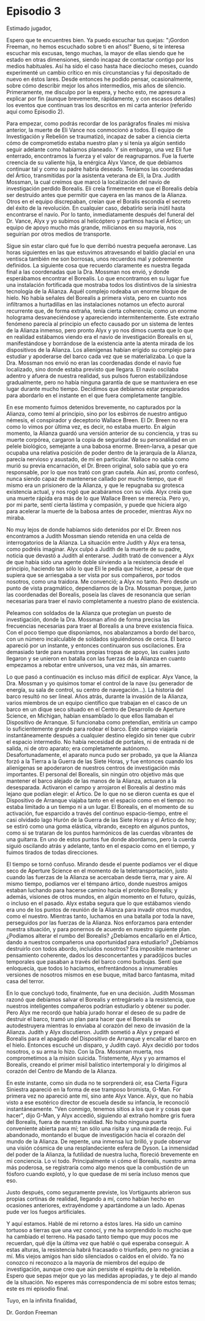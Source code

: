 # Episodio 3 

Estimado jugador,

Espero que te encuentres bien. Ya puedo escuchar tus quejas: "¡Gordon Freeman, no hemos escuchado sobre ti en años!" Bueno, si te interesa escuchar mis excusas, tengo muchas, la mayor de ellas siendo que he estado en otras dimensiones, siendo incapaz de contactar contigo por los medios habituales. Así ha sido el caso hasta hace dieciocho meses, cuando experimenté un cambio crítico en mis circunstancias y fui depositado de nuevo en éstos lares. Desde entonces he podido pensar, ocasionalmente, sobre cómo describir mejor los años intermedios, mis años de silencio. Primeramente, me disculpo por la espera, y hecho esto, me apresuro a explicar por fin (aunque brevemente, rápidamente, y con escasos detalles) los eventos que continuan tras los descritos en mi carta anterior (referido aquí como Episodio 2).

Para empezar, como podrás recordar de los parágrafos finales mi misiva anterior, la muerte de Eli Vance nos conmocionó a todos. El equipo de Investigación y Rebelión se traumatizó, incapaz de saber a ciencia cierta cómo de comprometido estaba nuestro plan y si tenía ya algún sentido seguir adelante como habíamos planeado. Y sin embargo, una vez Eli fue enterrado, encontramos la fuerza y el valor de reagruparnos. Fue la fuerte creencia de su valiente hija, la enérgica Alyx Vance, de que debíamos continuar tal y como su padre habría deseado. Teníamos las coordenadas del Ártico, transmitidas por la asistenta veterana de Eli, la Dra. Judith Mossman, la cual creímos que marcó la localización del navío de investigación perdido Borealis. Eli creía firmemente en que el Borealis debía ser destruído antes que permitir que cayera en las manos de la Alianza. Otros en el equipo discrepaban, creían que el Boralis escondía el secreto del éxito de la revolución. En cualquier caso, debatirlo sería inútil hasta encontrarse el navío. Por lo tanto, inmediatamente después del funeral del Dr. Vance, Alyx y yo subimos al helicóptero y partimos hacia el Ártico; un equipo de apoyo mucho más grande, milicianos en su mayoría, nos seguirían por otros medios de transporte.

Sigue sin estar claro qué fue lo que derribó nuestra pequeña aeronave. Las horas siguientes en las que estuvimos atravesando el baldío glacial en una ventisca también me son borrosas, unos recuerdos mal y pobremente definidos. La siguiente cosa que recuerdo claramente es nuestra llegada final a las coordenadas que la Dra. Mossman nos envió, y donde esperábamos encontrar el Borealis. Lo que encontramos en su lugar fue una instalación fortificada que mostraba todos los distintivos de la siniestra tecnología de la Alianza. Aquél complejo rodeaba un enorme bloque de hielo. No había señales del Borealis a primera vista, pero en cuanto nos infiltramos a hurtadillas en las instalaciones notamos un efecto auroral recurrente que, de forma extraña, tenía cierta coherencia; como un enorme holograma desvaneciéndose y apareciendo intermitentemente. Éste extraño fenómeno parecía al principio un efecto causado por un sistema de lentes de la Alianza inmenso, pero pronto Alyx y yo nos dimos cuenta que lo que en realidad estábamos viendo era el navío de investigación Borealis en sí, manifestándose y borrándose de la existencia ante la atenta mirada de los dispositivos de la Alianza. Los alienígenas habían erigido su complejo para estudiar y apoderarse del barco cada vez que se materializaba. Lo que la Dra. Mossman nos envió no eran las coordenadas donde el navío fue localizado, sino donde estaba previsto que llegara. El navío oscilaba adentro y afuera de nuestra realidad, sus pulsos fueron estabilizándose gradualmente, pero no había ninguna garantía de que se mantuviera en ese lugar durante mucho tiempo. Decidimos que debíamos estar preparados para abordarlo en el instante en el que fuera completamente tangible. 

En ese momento fuimos detenidos brevemente, no capturados por la Alianza, como temí al principio, sino por los esbirros de nuestro antiguo némesis, el conspirador y deceptorio Wallace Breen. El Dr. Breen no era como lo vimos por última vez, es decir, no estaba muerto. En algún momento, la Alianza guardó una versión anterior de su conciencia, y tras su muerte corpórea, cargaron la copia de seguridad de su personalidad en un pelele biológico, semejante a una babosa enorme. Breen-larva, a pesar que ocupaba una relativa posición de poder dentro de la jerarquía de la Alianza, parecía nervioso y asustado, de mí en particular. Wallace no sabía como murió su previa encarnación, el Dr. Breen original, solo sabía que yo era responsable, por lo que nos trató con gran cautela. Aún así, pronto confesó, nunca siendo capaz de mantenerse callado por mucho tiempo, que él mismo era un prisionero de la Alianza, y que le repugnaba su grotesca existencia actual, y nos rogó que acabáramos con su vida. Alyx creía que una muerte rápida era más de lo que Wallace Breen se merecía. Pero yo, por mi parte, sentí cierta lástima y compasión, y puede que hiciera algo para acelerar la muerte de la babosa antes de proceder, mientras Alyx no miraba.

No muy lejos de donde habíamos sido detenidos por el Dr. Breen nos encontramos a Judith Mossman siendo retenida en una celda de interrogatorios de la Alianza. La situación entre Judith y Alyx era tensa, como podréis imaginar. Alyx culpó a Judith de la muerte de su padre, noticia que devastó a Judith al enterarse. Judith trató de convencer a Alyx de que había sido una agente doble sirviendo a la resistencia desde el principio, haciendo tan sólo lo que Eli le pedía que hiciese, a pesar de que supiera que se arriesgaba a ser vista por sus compañeros, por todos nosotros, como una traidora. Me convenció; a Alyx no tanto. Pero desde un punto de vista pragmático, dependiamos de la Dra. Mossman porque, junto las coordenadas del Borealis, poseía las claves de resonancia que serían necesarias para traer el navío completamente a nuestro plano de existencia.

Peleamos con soldados de la Alianza que protegían un puesto de investigación, donde la Dra. Mossman afinó de forma precisa las frecuencias necesarias para traer al Borealis a una breve existencia física. Con el poco tiempo que disponíamos, nos abalanzamos a bordo del barco, con un número incalculable de soldados siguiéndonos de cerca. El barco apareció por un instante, y entonces continuaron sus oscilaciones. Era demasiado tarde para nuestras propias tropas de apoyo, las cuales justo llegaron y se unieron en batalla con las fuerzas de la Alianza en cuanto empezamos a rebotar entre universos, una vez más, sin amarres.

Lo que pasó a continuación es incluso más difícil de explicar. Alyx Vance, la Dra. Mossman y yo quisimos tomar el control de la nave (su generador de energía, su sala de control, su centro de navegación...). La historia del barco resultó no ser lineal. Años atrás, durante la invasión de la Alianza, varios miembros de un equipo científico que trabajan en el casco de un barco en un dique seco situado en el Centro de Desarrollo de Aperture Science, en Michigan, habían ensamblado lo que ellos llamaban el Dispositivo de Arranque. Si funcionaba como pretendían, emitiría un campo lo suficientemente grande para rodear el barco. Éste campo viajaría instantáneamente después a cualquier destino elegido sin tener que cubrir el espacio intermedio. No había necesidad de portales, ni de entrada ni de salida, ni de otro aparato; era completamente autónomo. Desafortunadamente, el aparato nunca pudo ser probado, ya que la Alianza forzó a la Tierra a la Guerra de las Siete Horas, y fue entonces cuando los alienígenas se apoderaron de nuestros centros de investigación más importantes. El personal del Borealis, sin ningún otro objetivo más que mantener el barco alejado de las manos de la Alianza, actuaron a la desesparada. Activaron el campo y arrojaron el Borealis al destino más lejano que podían elegir: el Ártico. De lo que no se dieron cuenta es que el Dispositivo de Arranque viajaba tanto en el espacio como en el tiempo: no estaba limitado a un tiempo ni a un lugar. El Borealis, en el momento de su activación, fue esparcido a través del continuo espacio-tiempo, entre el casi olvidado lago Hurón de la Guerra de las Siete Horas y el Ártico de hoy; se estiró como una goma elástica, vibrando, excepto en algunos puntos, como si se trataran de los puntos harmónicos de las cuerdas vibrantes de una guitarra. En uno de estos puntos fue donde abordamos, pero la cuerda siguió oscilando atrás y adelante, tanto en el espacio como en el tiempo, y fuimos tirados de todas direcciones.

El tiempo se tornó confuso. Mirando desde el puente podíamos ver el dique seco de Aperture Science en el momento de la teletransportación, justo cuando las fuerzas de la Alianza se acercaban desde tierra, mar y aire. Al mismo tiempo, podíamos ver el témpano ártico, donde nuestros amigos estaban luchando para hacerse camino hacia el proteico Borealis; y además, visiones de otros mundos, en algún momento en el futuro, quizás, o incluso en el pasado. Alyx estaba segura que lo que estábamos viendo era uno de los puntos de reunión de la Alianza para invadir otros mundos, como el nuestro. Mientras tanto, luchamos en una batalla por toda la nave, perseguidos por las fuerzas de la Alianza. Nos enforzamos para entender nuestra situación, y para ponernos de acuerdo en nuestro siguiente plan. ¿Podíamos alterar el rumbo del Borealis? ¿Debíamos encallarlo en el Ártico, dando a nuestros compañeros una oportunidad para estudiarlo? ¿Debíamos destruirlo con todos abordo, incluidos nosotros? Era imposible mantener un pensamiento coherente, dados los desconcertantes y paradójicos bucles temporales que pasaban a través del barco como burbujas. Sentí que enloquecía, que todos lo hacíamos, enfrentándonos a innumerables versiones de nosotros mismos en ese buque, mitad barco fantasma, mitad casa del terror.

En lo que concluyó todo, finalmente, fue en una decisión. Judith Mossman razonó que debíamos salvar el Borealis y entregárselo a la resistencia, que nuestros inteligentes compañeros podrían estudiarlo y obtener su poder. Pero Alyx me recordó que había jurado honrar el deseo de su padre de destruir el barco, tramó un plan para hacer que el Borealis se autodestruyera mientras lo enviaba al corazón del nexo de invasión de la Alianza. Judith y Alyx discutieron. Judith sometió a Alyx y preparó el Borealis para el apagado del Dispositivo de Arranque y encallar el barco en el hielo. Entonces escuché un disparo, y Judith cayó. Alyx decidió por todos nosotros, o su arma lo hizo. Con la Dra. Mossman muerta, nos comprometimos a la misión suicida. Tristemente, Alyx y yo armamos el Borealis, creando el primer misil balístico intertemporal y lo dirigimos al corazón del Centro de Mando de la Alianza.

En este instante, como sin duda no te sorprenderá oír, esa Cierta Figura Siniestra apareció en la forma de ese tramposo bromista, G-Man. For primera vez no apareció ante mí, sino ante Alyx Vance. Alyx, que no había visto a ese esotérico director de escuela desde su infancia, le reconocíó instantáneamente. "Ven conmigo, tenemos sitios a los que ir y cosas que hacer", dijo G-Man, y Alyx accedió, siguiendo al extraño hombre gris fuera del Borealis, fuera de nuestra realidad. No hubo ninguna puerta conveniente abierta para mí; tan sólo una risita y una mirada de reojo. Fui abandonado, montando el buque de investigación hacia el corazón del mundo de la Alianza. De repente, una inmensa luz brilló, y pude observar una visión cósmica de una resplandeciente esfera de Dyson. La inmensidad del poder de la Alianza, la futilidad de nuestra lucha, floreció brevemente en mi conciencia. Lo vi todo. Principalmente vi cómo el Borealis, nuestro arma más poderosa, se registraría como algo menos que la combustión de un fósforo cuando explotó, y lo que quedase de mi sería incluso menos que eso.

Justo después, como seguramente previste, los Vortigaunts abrieron sus propias cortinas de realidad, llegando a mí, como habían hecho en ocasiones anteriores, extrayéndome y apartándome a un lado. Apenas pude ver los fuegos artificiales.

Y aquí estamos. Hablé de mi retorno a éstos lares. Ha sido un camino tortuoso a tierras que una vez conocí, y me ha sorprendido lo mucho que ha cambiado el terreno. Ha pasado tanto tiempo que muy pocos me recuerdan, qué dije la última vez que hablé o qué esperaba conseguir. A estas alturas, la resistencia habrá fracasado o triunfado, pero no gracias a mí. Mis viejos amigos han sido silenciados o caídos en el olvido. Ya no conozco ni reconozco a la mayoría de miembros del equipo de investigación, aunque creo que aún persiste el espíritu de la rebelión. Espero que sepas mejor que yo las medidas apropiadas, y te dejo al mando de la situación. No esperes más correspondencia de mí sobre estos temas; este es mi episodio final.

Tuyo, en la infinita finalidad,

Dr. Gordon Freeman
